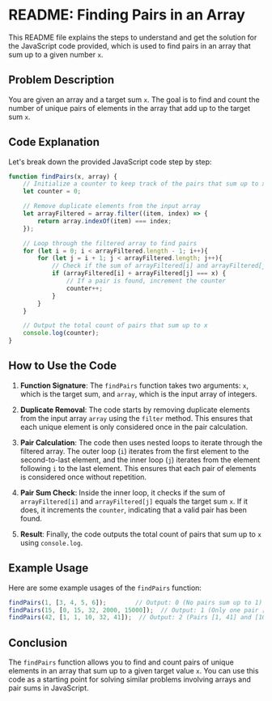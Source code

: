 # README: Finding Pairs in an Array

This README file explains the steps to understand and get the solution for the JavaScript code provided, which is used to find pairs in an array that sum up to a given number `x`.

## Problem Description

You are given an array and a target sum `x`. The goal is to find and count the number of unique pairs of elements in the array that add up to the target sum `x`.

## Code Explanation

Let's break down the provided JavaScript code step by step:

```javascript
function findPairs(x, array) {
    // Initialize a counter to keep track of the pairs that sum up to x
    let counter = 0;

    // Remove duplicate elements from the input array
    let arrayFiltered = array.filter((item, index) => {
        return array.indexOf(item) === index;
    });

    // Loop through the filtered array to find pairs
    for (let i = 0; i < arrayFiltered.length - 1; i++){
        for (let j = i + 1; j < arrayFiltered.length; j++){
            // Check if the sum of arrayFiltered[i] and arrayFiltered[j] equals x
            if (arrayFiltered[i] + arrayFiltered[j] === x) {
                // If a pair is found, increment the counter
                counter++;
            }
        }
    }

    // Output the total count of pairs that sum up to x
    console.log(counter);
}
```

## How to Use the Code

1. **Function Signature**: The `findPairs` function takes two arguments: `x`, which is the target sum, and `array`, which is the input array of integers.

2. **Duplicate Removal**: The code starts by removing duplicate elements from the input array `array` using the `filter` method. This ensures that each unique element is only considered once in the pair calculation.

3. **Pair Calculation**: The code then uses nested loops to iterate through the filtered array. The outer loop (`i`) iterates from the first element to the second-to-last element, and the inner loop (`j`) iterates from the element following `i` to the last element. This ensures that each pair of elements is considered once without repetition.

4. **Pair Sum Check**: Inside the inner loop, it checks if the sum of `arrayFiltered[i]` and `arrayFiltered[j]` equals the target sum `x`. If it does, it increments the `counter`, indicating that a valid pair has been found.

5. **Result**: Finally, the code outputs the total count of pairs that sum up to `x` using `console.log`.

## Example Usage

Here are some example usages of the `findPairs` function:

```javascript
findPairs(1, [3, 4, 5, 6]);        // Output: 0 (No pairs sum up to 1)
findPairs(15, [0, 15, 32, 2000, 15000]);  // Output: 1 (Only one pair [15, 0] sums up to 15)
findPairs(42, [1, 1, 10, 32, 41]);  // Output: 2 (Pairs [1, 41] and [10, 32] sum up to 42)
```

## Conclusion

The `findPairs` function allows you to find and count pairs of unique elements in an array that sum up to a given target value `x`. You can use this code as a starting point for solving similar problems involving arrays and pair sums in JavaScript.

